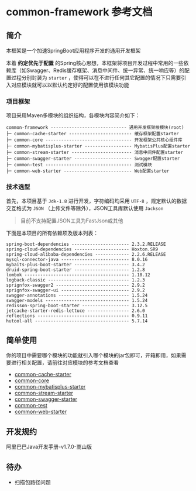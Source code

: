 # common-framework 参考文档

## 简介

本框架是一个加速SpringBoot应用程序开发的通用开发框架

本着 **约定优先于配置** 的Spring核心思想，本框架将项目开发过程中常用的一些依赖库（如Swagger、Redis缓存框架、消息中间件、统一异常、统一响应等）的配置过程分别封装为 `starter`
，使得可以在不进行任何其它配置的情况下只需要引入对应模块就可以以默认约定好的配置使用该模块功能

### 项目框架

项目采用Maven多模块的组织结构，各模块内容简介如下：

```text
common-framework ----------------------------- 通用开发框架根模块(root)
├─ common-cache-starter ------------------------ 缓存框架配置starter
├─ common-core --------------------------------- 开发框架公共核心组件库
├─ common-mybatisplus-starter ------------------ MybatisPlus配置starter
├─ common-stream-starter ----------------------- 消息中间件配置starter
├─ common-swagger-starter ---------------------- Swagger配置starter
├─ common-test --------------------------------- 测试模块
├─ common-web-starter -------------------------- Web配置starter
```

### 技术选型

首先，本项目基于 `Jdk-1.8` 进行开发，字符编码均采用 `UTF-8` ，规定默认的数据交互格式为 `JSON` （上传文件等除外），JSON工具库默认使用 `Jackson`

> 目前不支持配置JSON工具为FastJson或其他

下面是本项目的所有依赖项及版本列表：

```text
spring-boot-dependencies ---------------------- 2.3.2.RELEASE
spring-cloud-dependencies --------------------- Hoxton.SR9
spring-cloud-alibaba-dependencies ------------- 2.2.6.RELEASE
mysql-connector-java -------------------------- 8.0.16
mybaits-plus-boot-starter --------------------- 3.4.2
druid-spring-boot-starter --------------------- 1.2.8
lombok ---------------------------------------- 1.18.12
logback-classic ------------------------------- 1.2.3
sprignfox-swagger2 ---------------------------- 2.9.2
sprignfox-swagger-ui -------------------------- 2.9.2
swagger-annotations --------------------------- 1.5.24
swagger-models -------------------------------- 1.5.24
redisson-spring-boot-starter ------------------ 3.12.5
jetcache-starter-redis-lettuce ---------------- 2.6.0
reflections ----------------------------------- 0.9.11
hutool-all ------------------------------------ 5.7.14
```

## 简单使用

你的项目中需要哪个模块的功能就引入哪个模块的jar包即可，开箱即用，如果需要进行相关配置，请前往对应模块的参考文档查看

* [common-cache-starter](./common-cache-starter/README.md)
* [common-core](./common-core/README.md)
* [common-mybatisplus-starter](./common-mybatisplus-starter/README.md)
* [common-stream-starter](./common-stream-starter/README.md)
* [common-swagger-starter](./common-swagger-starter/README.md)
* [common-test](./common-test/README.md)
* [common-web-starter](./common-web-starter/README.md)

## 开发规约

阿里巴巴Java开发手册-v1.7.0-嵩山版

## 待办

* 扫描包路径问题
